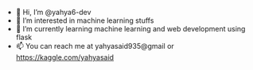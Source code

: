 - 👋 Hi, I’m @yahya6-dev
- 👀 I’m interested in machine learning stuffs
- 🌱 I’m currently learning machine learning and web development using flask
- 📫 You can reach me at yahyasaid935@gmail or  https://kaggle.com/yahyasaid

<!---
yahya6-dev/yahya6-dev is a ✨ special ✨ repository because its `README.md` (this file) appears on your GitHub profile.
You can click the Preview link to take a look at your changes.
--->
